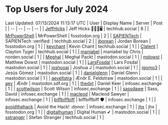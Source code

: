 # Top Users for July 2024
Last Updated: 07/13/2024 11:13:17 UTC
| User | Display Name | Server | Post |
| -- | -- | -- | -- |
| [JeffHicks](https://techhub.social/@JeffHicks) | Jeff Hicks 🐶🎼🍷🖥️ | techhub.social | 8 |
| [MrPowerShell](https://fosstodon.org/@MrPowerShell) | MrPowerShell | fosstodon.org | 2 |
| [SAPIENTech](https://techhub.social/@SAPIENTech) | SAPIENTech :verified: | techhub.social | 2 |
| [jborean](https://fosstodon.org/@jborean) | Jordan Borean | fosstodon.org | 1 |
| [kevchant](https://techhub.social/@kevchant) | Kevin Chant | techhub.social | 1 |
| [Clatent](https://techhub.social/@Clatent) | Clayton Tyger | techhub.social | 1 |
| [maniabel](https://norden.social/@maniabel) | maniabel by Chris | norden.social | 1 |
| [Meghal](https://mastodon.social/@Meghal) | Meghal Packt | mastodon.social | 1 |
| [mdowst](https://mastodon.social/@mdowst) | Matthew Dowst | mastodon.social | 1 |
| [LarsFosdal](https://mastodon.social/@LarsFosdal) | Lars Fosdal | mastodon.social | 1 |
| [joshooaj](https://mastodon.social/@joshooaj) | Joshua J | mastodon.social | 1 |
| [jgomo3](https://mastodon.social/@jgomo3) | Jesús Gómez | mastodon.social | 1 |
| [danielglenn](https://mastodon.social/@danielglenn) | Daniel Glenn | mastodon.social | 1 |
| [aeveltstra](https://mastodon.social/@aeveltstra) | Ænðr E. Feldstraw | mastodon.social | 1 |
| [aev](https://mastodon.sdf.org/@aev) | Ænðr | mastodon.sdf.org | 1 |
| [thedxt](https://infosec.exchange/@thedxt) | Daniel Keer | infosec.exchange | 1 |
| [scottwilson](https://infosec.exchange/@scottwilson) | Scott Wilson | infosec.exchange | 1 |
| [sassdawe](https://infosec.exchange/@sassdawe) | Sass, David | infosec.exchange | 1 |
| [macleod](https://infosec.exchange/@macleod) | Macleod Sawyer | infosec.exchange | 1 |
| [biffbiffbiff](https://infosec.exchange/@biffbiffbiff) | biffbiffbiff 🛡️ | infosec.exchange | 1 |
| [avoidthehack](https://infosec.exchange/@avoidthehack) | Avoid the Hack! :donor: | infosec.exchange | 1 |
| [jhx](https://fosstodon.org/@jhx) | jhx | fosstodon.org | 1 |
| [digitalhuman](https://mastodon.social/@digitalhuman) | Digital Human ✔ | mastodon.social | 1 |
| [sstranger](https://techhub.social/@sstranger) | Stefan Stranger | techhub.social | 1 |
